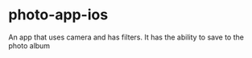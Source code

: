 # photo-app-ios
An app that uses camera and has filters. It has the ability to save to the photo album
